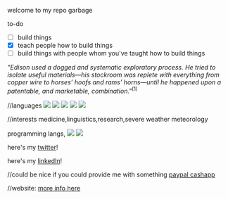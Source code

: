 

welcome to my repo garbage

to-do
- [ ] build things
- [x] teach people how to build things
- [ ] build things with people whom you've taught how to build things

<i>"Edison used a dogged and systematic exploratory process. He tried to isolate useful materials—his stockroom was replete with everything from copper wire to horses’ hoofs and rams’ horns—until he happened upon a patentable, and marketable, combination."</i><sup>(1)</sup>




//languages
![](https://img.shields.io/badge/English-5/5-green)
![](https://img.shields.io/badge/Turkish-5/5-green)
![](https://img.shields.io/badge/Spanish-2/5-yellow)
![](https://img.shields.io/badge/French-1/5-yellow)
![](https://img.shields.io/badge/Hebrew-0/5-red)


//interests 
medicine,linguistics,research,severe weather meteorology



programming langs,
![](https://img.shields.io/badge/proficient-python,javascript-green)
![](https://img.shields.io/badge/familiar-java,latex-yellow)



here's my [twitter](https://twitter.com/hakancangunerli)!


here's my [linkedIn](https://www.linkedin.com/in/hakancangunerli)!




//could be nice if you could provide me with something [paypal ](https://paypal.me/hakancangunerli?locale.x=en_US "paypal me")[cashapp](https://cash.app/$HakanCanGunerli "paypal me")


//website:
[more info here](https://john.tal-labs.com/ "website")





